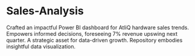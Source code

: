 # Sales-Analysis
Crafted an impactful Power BI dashboard for AtliQ hardware sales trends. Empowers informed decisions, foreseeing 7% revenue upswing next quarter. A strategic asset for data-driven growth. Repository embodies insightful data visualization.
